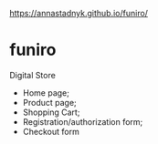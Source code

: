 https://annastadnyk.github.io/funiro/

# funiro
Digital Store
- Home page;
- Product page;
- Shopping Cart;
- Registration/authorization form;
- Checkout form
